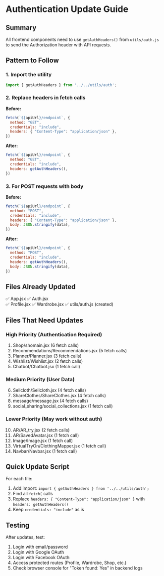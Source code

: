 # Authentication Update Guide

## Summary
All frontend components need to use `getAuthHeaders()` from `utils/auth.js` to send the Authorization header with API requests.

## Pattern to Follow

### 1. Import the utility
```javascript
import { getAuthHeaders } from '../../utils/auth';
```

### 2. Replace headers in fetch calls

**Before:**
```javascript
fetch(`${apiUrl}/endpoint`, {
  method: "GET",
  credentials: "include",
  headers: { "Content-Type": "application/json" },
})
```

**After:**
```javascript
fetch(`${apiUrl}/endpoint`, {
  method: "GET",
  credentials: "include",
  headers: getAuthHeaders(),
})
```

### 3. For POST requests with body

**Before:**
```javascript
fetch(`${apiUrl}/endpoint`, {
  method: "POST",
  credentials: "include",
  headers: { "Content-Type": "application/json" },
  body: JSON.stringify(data),
})
```

**After:**
```javascript
fetch(`${apiUrl}/endpoint`, {
  method: "POST",
  credentials: "include",
  headers: getAuthHeaders(),
  body: JSON.stringify(data),
})
```

## Files Already Updated
✅ App.jsx
✅ Auth.jsx  
✅ Profile.jsx
✅ Wardrobe.jsx
✅ utils/auth.js (created)

## Files That Need Updates

### High Priority (Authentication Required)
1. Shop/shomain.jsx (6 fetch calls)
2. Recommendations/Recommendations.jsx (5 fetch calls)
3. Planner/Planner.jsx (3 fetch calls)
4. Wishlist/Wishlist.jsx (2 fetch calls)
5. Chatbot/Chatbot.jsx (1 fetch call)

### Medium Priority (User Data)
6. Sellcloth/Sellcloth.jsx (4 fetch calls)
7. ShareClothes/ShareClothes.jsx (4 fetch calls)
8. message/message.jsx (4 fetch calls)
9. social_sharing/social_collections.jsx (1 fetch call)

### Lower Priority (May work without auth)
10. AR/AR_try.jsx (2 fetch calls)
11. AR/SavedAvatar.jsx (1 fetch call)
12. Image/Image.jsx (1 fetch call)
13. VirtualTryOn/ClothingMapper.jsx (1 fetch call)
14. Navbar/Navbar.jsx (1 fetch call)

## Quick Update Script

For each file:
1. Add import: `import { getAuthHeaders } from '../../utils/auth';`
2. Find all `fetch(` calls
3. Replace `headers: { "Content-Type": "application/json" }` with `headers: getAuthHeaders()`
4. Keep `credentials: "include"` as is

## Testing
After updates, test:
1. Login with email/password
2. Login with Google OAuth
3. Login with Facebook OAuth
4. Access protected routes (Profile, Wardrobe, Shop, etc.)
5. Check browser console for "Token found: Yes" in backend logs
